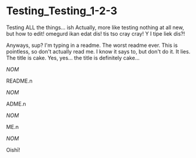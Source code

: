 # Testing_Testing_1-2-3
Testing ALL the things... ish
Actually, more like testing nothing at all new, but how to edit! omegurd ikan edat dis! tis tso cray cray! Y I tipe liek dis?!

Anyways, sup? I'm typing in a readme. The worst readme ever. This is pointless, so don't actually read me. I know it says to, but don't do it. It lies. The title is cake. Yes, yes... the title is definitely cake...

*NOM*

README.n

*NOM*

ADME.n

*NOM*

ME.n

*NOM*



Oishī!
